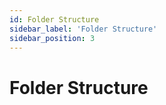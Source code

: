 ```yaml
---
id: Folder Structure
sidebar_label: 'Folder Structure'
sidebar_position: 3
---
```


# Folder Structure